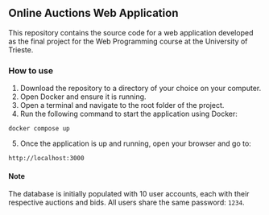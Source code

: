 ## Online Auctions Web Application
This repository contains the source code for a web application 
developed as the final project for the Web Programming course at the University of Trieste.

### How to use
1. Download the repository to a directory of your choice on your computer.
2. Open Docker and ensure it is running.
3. Open a terminal and navigate to the root folder of the project.
4. Run the following command to start the application using Docker:
```
docker compose up
```
5. Once the application is up and running, open your browser and go to:
```
http://localhost:3000
```

#### Note
The database is initially populated with 10 user accounts, each with their respective auctions and bids. 
All users share the same password: `1234`.